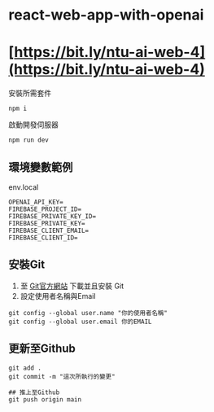 # react-web-app-with-openai

# [https://bit.ly/ntu-ai-web-4](https://bit.ly/ntu-ai-web-4)

安裝所需套件
```
npm i
```

啟動開發伺服器
```
npm run dev
```

## 環境變數範例

env.local
```
OPENAI_API_KEY=
FIREBASE_PROJECT_ID=
FIREBASE_PRIVATE_KEY_ID=
FIREBASE_PRIVATE_KEY=
FIREBASE_CLIENT_EMAIL=
FIREBASE_CLIENT_ID=
```

## 安裝Git

1. 至 [Git官方網站](https://www.git-scm.com/) 下載並且安裝 Git
2. 設定使用者名稱與Email

```
git config --global user.name "你的使用者名稱"
git config --global user.email 你的EMAIL
```

## 更新至Github
```
git add .
git commit -m "這次所執行的變更"

## 推上至Github
git push origin main
```